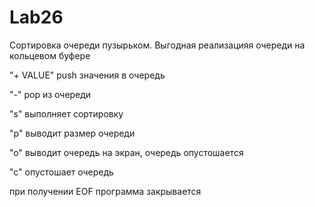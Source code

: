 # Lab26
Сортировка очереди пузырьком. Выгодная реализацияя очереди на кольцевом буфере

"+ VALUE"  push значения в очередь

"-" pop из очереди

"s" выполняет сортировку

"p" выводит размер очереди

"o" выводит очередь на экран, очередь опустошается

"c" опустошает очередь

при получении EOF программа закрывается
